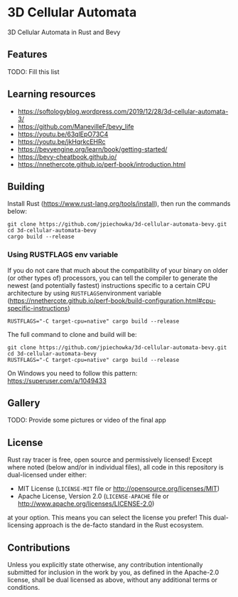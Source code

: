 # 3D Cellular Automata

3D Cellular Automata in Rust and Bevy

## Features

TODO: Fill this list

## Learning resources

* https://softologyblog.wordpress.com/2019/12/28/3d-cellular-automata-3/
* https://github.com/ManevilleF/bevy_life
* https://youtu.be/63qlEpO73C4
* https://youtu.be/jkHqrkcEHRc
* https://bevyengine.org/learn/book/getting-started/
* https://bevy-cheatbook.github.io/
* https://nnethercote.github.io/perf-book/introduction.html

## Building

Install Rust (https://www.rust-lang.org/tools/install), then run the commands below:

```
git clone https://github.com/jpiechowka/3d-cellular-automata-bevy.git
cd 3d-cellular-automata-bevy
cargo build --release
```

### Using RUSTFLAGS env variable

If you do not care that much about the compatibility of your binary on older (or other types of) processors, you can
tell the compiler to generate the newest (and potentially fastest) instructions specific to a certain CPU architecture
by using `RUSTFLAGS`environment
variable (https://nnethercote.github.io/perf-book/build-configuration.html#cpu-specific-instructions)

```
RUSTFLAGS="-C target-cpu=native" cargo build --release
```

The full command to clone and build will be:

```
git clone https://github.com/jpiechowka/3d-cellular-automata-bevy.git
cd 3d-cellular-automata-bevy
RUSTFLAGS="-C target-cpu=native" cargo build --release
```

On Windows you need to follow this pattern: https://superuser.com/a/1049433

## Gallery

TODO: Provide some pictures or video of the final app

## License

Rust ray tracer is free, open source and permissively licensed! Except where noted (below and/or in individual files),
all code in this repository is dual-licensed under either:

* MIT License (`LICENSE-MIT` file or http://opensource.org/licenses/MIT)
* Apache License, Version 2.0 (`LICENSE-APACHE` file or http://www.apache.org/licenses/LICENSE-2.0)

at your option. This means you can select the license you prefer! This dual-licensing approach is the de-facto standard
in the Rust ecosystem.

## Contributions

Unless you explicitly state otherwise, any contribution intentionally submitted for inclusion in the work by you, as
defined in the Apache-2.0 license, shall be dual licensed as above, without any additional terms or conditions.

